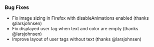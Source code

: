 ### Bug Fixes

- Fix image sizing in Firefox with disableAnimations enabled (thanks @larsjohnsen)
- Fix displayed user tag when text and color are empty (thanks @larsjohnsen)
- Improve layout of user tags without text (thanks @larsjohnsen)
